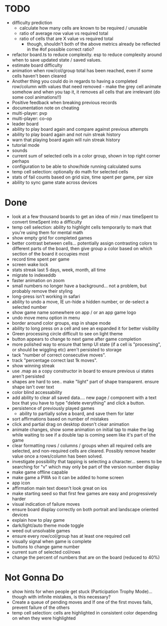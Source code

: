 # TODO

- difficulty prediction
  - calculate how many cells are known to be required / unusable
  - ratio of average row value vs required total
  - ratio of cells that are X value vs required total
    - though, shouldn't both of the above metrics already be reflected in the #of possible correct ratio?
- refactor board.ts to reduce complexity. esp to reduce complexity around when to save updated state / saved values.
- estimate board difficulty
- animation when row/col/group total has been reached, even if some cells haven't been cleared
- Another thing you could do in regards to having a completed row/column with values that need removed - make the grey cell animate somehow and when you tap it, it removes all cells that are irrelevant (do some cool animations!!)
- Positive feedback when breaking previous records 
- documentation note on cheating
- multi-player: pvp
- multi-player: co-op
- leader board
- ability to play board again and compare against previous attempts
- ability to play board again and not ruin streak history
- warn that playing board again will ruin streak history
- tutorial mode
- sounds
- current sum of selected cells in a color group, shown in top right corner perhaps
- configuration to be able to show/hide running calculated sums
- temp cell selection: optionally do math for selected cells
- stats of fail counts based on grid size, time spent per game, per size
- ability to sync game state across devices

# Done

- look at a few thousand boards to get an idea of min / max timeSpent to convert timeSpent into a difficulty
- temp cell selection: ability to highlight cells temporarily to mark that you're using them for mental math
- show empty grid for completed games
- better contrast between cells... potentially assign contrasting colors to different parts of the board, then give group a color based on which section of the board it occupies most
- record time spent per game
- screen wake lock
- stats streak last 5 days, week, month, all time
- migrate to indexeddb
- faster animation on zoom
- small numbers no longer have a background... not a problem, but probably remove their styling
- long-press isn't working in safari
- ability to undo a move, IE un-hide a hidden number, or de-select a selected number
- show game name somewhere on app / or an app game logo
- undo move menu option in menu
- border around color groups, esp in shape mode
- ability to long press on a cell and see an expanded it for better visibility
- Green processing circle difficult to see on light theme
- button appears to change to next game after game completion
- more polished way to ensure that temp UI state (if a cell is "processing", or should be wiggling etc) aren't persisted to storage
- tack "number of correct consecutive moves".
- track "percentage correct last 1k moves".
- show winning streak
- use .map as a copy constructor in board to ensure previous ui states aren't persisted
- shapes are hard to see.. make "light" part of shape transparent. ensure shape isn't over text
- color blind accessability
- add ability to clear all saved data.... new page / component with a text box that you have to type "delete everything" and click a button.
- persistence of previously played games
  - ability to partially solve a board, and save them for later
- sort affirmations based on number of mistakes
- click and partial drag on desktop doesn't clear animation
- animate changes, show some animation on initial tap to make the lag while waiting to see if a double tap is coming seem like it's part of the game
- clear formatting rows / columns / groups when all required cells are selected, and non-required cells are cleared. Possibly remove header value once a rows/column has been solved.
- investigate possibility that tapping is selecting a character... seems to be searching for "v" which may only be part of the version number display
- make game offline capable
- make game a PWA so it can be added to home screen
- app icon
- affirmation main text doesn't look great on ios
- make starting seed so that first few games are easy and progressively harder
- visual indication of failure moves
- ensure board display correctly on both portrait and landscape oriented devices
- explain how to play game
- dark/light/auto theme mode toggle
- weed out unsolvable games
- ensure every row/col/group has at least one required cell
- visually signal when game is complete
- buttons to change game number
- current sum of selected col/rows
- change the percent of numbers that are on the board (reduced to 40%)



# Not Gonna Do

- show hints for when people get stuck (Participation Trophy Mode)... though with infinite mistakes, is this necessary?
- Create a queue of pending moves and If one of the first moves fails, prevent failure of the others
- temp cell selection: cells are highlighted in consistent color depending on when they were highlighted

